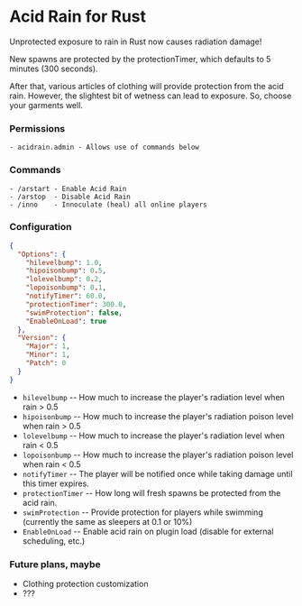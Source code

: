 # Acid Rain for Rust

Unprotected exposure to rain in Rust now causes radiation damage!

New spawns are protected by the protectionTimer, which defaults to 5 minutes (300 seconds).

After that, various articles of clothing will provide protection from the acid rain.  However, the slightest bit of wetness can lead to exposure.  So, choose your garments well.

### Permissions
    - acidrain.admin - Allows use of commands below

### Commands
    - /arstart - Enable Acid Rain
    - /arstop  - Disable Acid Rain
	- /inno    - Innoculate (heal) all online players

### Configuration
``` json
{
  "Options": {
    "hilevelbump": 1.0,
    "hipoisonbump": 0.5,
    "lolevelbump": 0.2,
    "lopoisonbump": 0.1,
    "notifyTimer": 60.0,
    "protectionTimer": 300.0,
    "swimProtection": false,
    "EnableOnLoad": true
  },
  "Version": {
    "Major": 1,
    "Minor": 1,
    "Patch": 0
  }
}
```

- `hilevelbump` -- How much to increase the player's radiation level when rain > 0.5
- `hipoisonbump` -- How much to increase the player's radiation poison level when rain > 0.5
- `lolevelbump` -- How much to increase the player's radiation level when rain < 0.5
- `lopoisonbump` -- How much to increase the player's radiation poison level when rain < 0.5
- `notifyTimer` -- The player will be notified once while taking damage until this timer expires.
- `protectionTimer` -- How long will fresh spawns be protected from the acid rain.
- `swimProtection` -- Provide protection for players while swimming (currently the same as sleepers at 0.1 or 10%)
- `EnableOnLoad` -- Enable acid rain on plugin load (disable for external scheduling, etc.)


### Future plans, maybe
- Clothing protection customization
- ???

